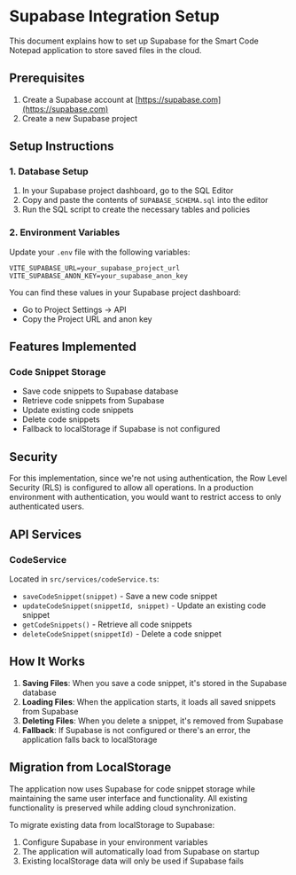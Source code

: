 # Supabase Integration Setup

This document explains how to set up Supabase for the Smart Code Notepad application to store saved files in the cloud.

## Prerequisites

1. Create a Supabase account at [https://supabase.com](https://supabase.com)
2. Create a new Supabase project

## Setup Instructions

### 1. Database Setup

1. In your Supabase project dashboard, go to the SQL Editor
2. Copy and paste the contents of `SUPABASE_SCHEMA.sql` into the editor
3. Run the SQL script to create the necessary tables and policies

### 2. Environment Variables

Update your `.env` file with the following variables:

```env
VITE_SUPABASE_URL=your_supabase_project_url
VITE_SUPABASE_ANON_KEY=your_supabase_anon_key
```

You can find these values in your Supabase project dashboard:
- Go to Project Settings → API
- Copy the Project URL and anon key

## Features Implemented

### Code Snippet Storage
- Save code snippets to Supabase database
- Retrieve code snippets from Supabase
- Update existing code snippets
- Delete code snippets
- Fallback to localStorage if Supabase is not configured

## Security

For this implementation, since we're not using authentication, the Row Level Security (RLS) is configured to allow all operations. In a production environment with authentication, you would want to restrict access to only authenticated users.

## API Services

### CodeService
Located in `src/services/codeService.ts`:
- `saveCodeSnippet(snippet)` - Save a new code snippet
- `updateCodeSnippet(snippetId, snippet)` - Update an existing code snippet
- `getCodeSnippets()` - Retrieve all code snippets
- `deleteCodeSnippet(snippetId)` - Delete a code snippet

## How It Works

1. **Saving Files**: When you save a code snippet, it's stored in the Supabase database
2. **Loading Files**: When the application starts, it loads all saved snippets from Supabase
3. **Deleting Files**: When you delete a snippet, it's removed from Supabase
4. **Fallback**: If Supabase is not configured or there's an error, the application falls back to localStorage

## Migration from LocalStorage

The application now uses Supabase for code snippet storage while maintaining the same user interface and functionality. All existing functionality is preserved while adding cloud synchronization.

To migrate existing data from localStorage to Supabase:
1. Configure Supabase in your environment variables
2. The application will automatically load from Supabase on startup
3. Existing localStorage data will only be used if Supabase fails